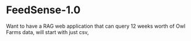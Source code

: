 # FeedSense-1.0
 
Want to have a RAG web application that can query 12 weeks worth of Owl Farms data, will start with just csv, 